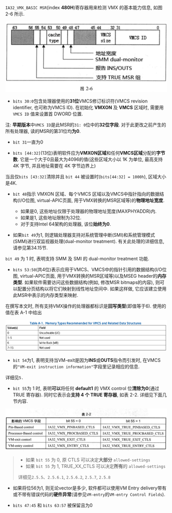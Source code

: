 
`IA32_VMX_BASIC MSR`(index **480H**)寄存器用来检测 VMX 的基本能力信息, 如图 2-6 所示.

![2020-02-24-22-27-54.png](./images/2020-02-24-22-27-54.png)

* `bits 30:0`包含处理器使用的**31位**VMCS修订标识符(VMCS revision identifier, 也可称为VMCS ID).  在初始化 **VMXON** 及 **VMCS** 区域时, 需要用 `VMCS ID` 值来设置首 DWORD 位置. 

注: **早期版本**中`VMCS ID`是此MSR的`31: 0`位中的**32位字段**.  对于此更改之前产生的所有处理器, 读的MSR的第31位均**为0**. 

* `bit 31`一直为0

* `bits [44:32]`(13位)表明软件应为**VMXON区域**和任何**VMCS区域**分配的**字节数**.  它是一个大于0且最大为4096的值(这些区域大小以 1K 为单位, 最高支持 4K 字节, 并且地址需要在 4K 字节边界上)

当且仅`bits [43:32]`清除并且 `bit 44` 被设置时(`bits[44:32] = 1000h`), 区域大小是4K. 

* `bit 48`指示 VMXON 区域、每个VMCS 区域以及VMCS中指针指向的数据结构(I/O位图, virtual-APIC页面, 用于VMX转换的MSR区域等)的**物理地址宽度**. 

  * 如果是0, 这些地址仅限于处理器的物理地址宽度(MAXPHYADDR)内.  
  * 如果是1, 这些地址限制为32位.  
  * 对于支持Intel 64架构的处理器, 该位**始终为0**. 

* 如果`bit 49`为1, 则逻辑处理器支持对系统管理中断(SMI)和系统管理模式(SMM)进行双监视器处理(dual-monitor treatment).  有关此处理的详细信息, 请参见第34.15节. 

`bit 49` 为 1 时, 表明支持 SMM 及 SMI 的 dual-monitor treatment 功能. 

* `bits 53:50`(共4位)表示应用于VMCS、VMCS中的指针引用的数据结构(I/O位图, virtual-APIC页面, 用于VMX转换的MSR区域等)以及MSEG header的**内存类型**.  如果软件需要访问这些数据结构(例如, 修改MSR bitmaps的内容), 则可以配置分页结构以将它们映射到线性地址空间中. 如果这样做, 它应该建立使用此MSR中表示的内存类型来映射.

在撰写本文时, 所有支持VMX操作的处理器都标识是**回写类型**(即值等于6).  使用的值在表 A-1 中给出

![2020-11-29-16-12-51.png](./images/2020-11-29-16-12-51.png)

* `bit 54`为1, 表明支持当VM-exit是因为**INS**或**OUTS**指令而引发时, 在VMCS的`"VM-exit instruction information"`字段里记录相应的信息.

详细见`5.`

* `bit 55`为 1 时, 表明**可以**将任何 **default1** 的 VMX control 位**清除为0**(通过 TRUE 寄存器). 同时它表示会**支持 4 个 TRUE 寄存器**, 如表 2-2. 详细见下面几节内容. 

![2020-02-24-22-35-02.png](./images/2020-02-24-22-35-02.png)

> * 如果 `bit 55` 为 0, 原 CTLS 可以决定**大部分** `allowed-settings`
> * 如果 `bit 55` 为 1, TRUE_XX_CTLS 可以决定**所有**的 `allowed-settings`
>
> 详细见`2.5.5`、`2.5.6.1`, `2.5.6.2`, `2.5.7`, `2.5.8`

* 如果将位56为1, 则无论vector是多少, 软件都可以使用VM Entry delivery带有或不带有错误代码的**硬件异常**(请参见`VM-entry`的`VM-entry Control Fields`). 

* `bits 47:45` 和 `bits 63:57` 被保留且为0
